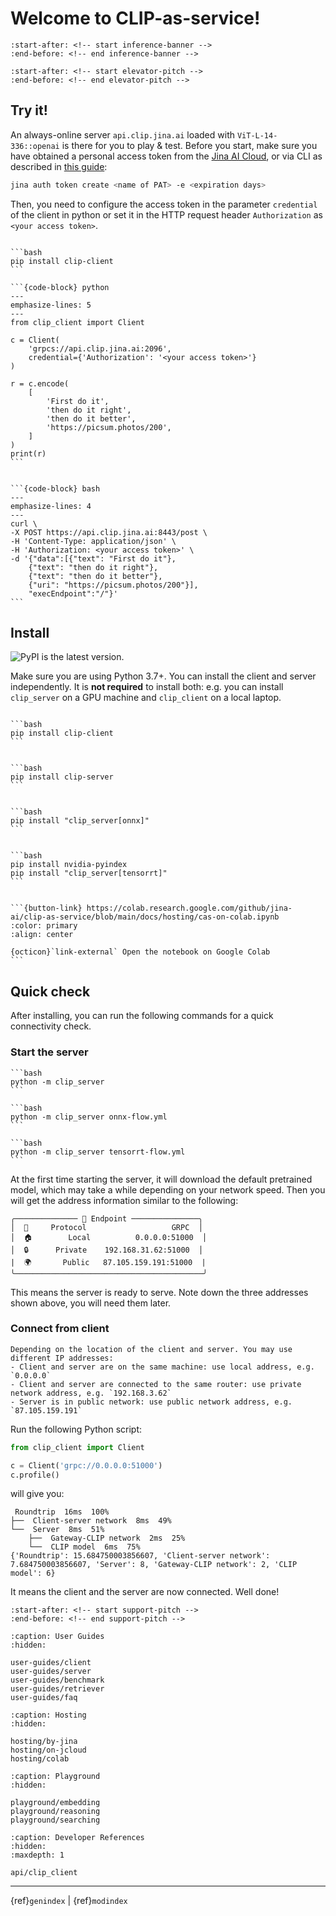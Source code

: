 # Welcome to CLIP-as-service!

```{include} ../README.md
:start-after: <!-- start inference-banner -->
:end-before: <!-- end inference-banner -->
```

```{include} ../README.md
:start-after: <!-- start elevator-pitch -->
:end-before: <!-- end elevator-pitch -->
```

## Try it!

An always-online server `api.clip.jina.ai` loaded with `ViT-L-14-336::openai` is there for you to play & test.
Before you start, make sure you have obtained a personal access token from the [Jina AI Cloud](https://cloud.jina.ai/settings/tokens), 
or via CLI as described in [this guide](https://docs.jina.ai/jina-ai-cloud/login/#create-a-new-pat):

```bash 
jina auth token create <name of PAT> -e <expiration days>
```

Then, you need to configure the access token in the parameter `credential` of the client in python or set it in the HTTP request header `Authorization` as `<your access token>`.

````{tab} via gRPC ⚡⚡

```bash
pip install clip-client
```

```{code-block} python
---
emphasize-lines: 5
---
from clip_client import Client

c = Client(
    'grpcs://api.clip.jina.ai:2096', 
    credential={'Authorization': '<your access token>'}
)

r = c.encode(
    [
        'First do it',
        'then do it right',
        'then do it better',
        'https://picsum.photos/200',
    ]
)
print(r)
```

````

````{tab} via HTTPS 🔐

```{code-block} bash
---
emphasize-lines: 4
---
curl \
-X POST https://api.clip.jina.ai:8443/post \
-H 'Content-Type: application/json' \
-H 'Authorization: <your access token>' \
-d '{"data":[{"text": "First do it"}, 
    {"text": "then do it right"}, 
    {"text": "then do it better"}, 
    {"uri": "https://picsum.photos/200"}], 
    "execEndpoint":"/"}'
```

````

## Install

![PyPI](https://img.shields.io/pypi/v/clip_client?color=%23ffffff&label=%20) is the latest version.

Make sure you are using Python 3.7+. You can install the client and server independently. It is **not required** to install both: e.g. you can install `clip_server` on a GPU machine and `clip_client` on a local laptop.

````{tab} Client

```bash
pip install clip-client
```

````

````{tab} Server (PyTorch)

```bash
pip install clip-server
```
````

````{tab} Server (ONNX)

```bash
pip install "clip_server[onnx]"
```

````


````{tab} Server (TensorRT)

```bash
pip install nvidia-pyindex 
pip install "clip_server[tensorrt]"
```
````

````{tab} Server on Google Colab

```{button-link} https://colab.research.google.com/github/jina-ai/clip-as-service/blob/main/docs/hosting/cas-on-colab.ipynb
:color: primary
:align: center

{octicon}`link-external` Open the notebook on Google Colab 
```

````


## Quick check

After installing, you can run the following commands for a quick connectivity check.

### Start the server

````{tab} Start PyTorch Server 
```bash
python -m clip_server
```
````

````{tab} Start ONNX Server 
```bash
python -m clip_server onnx-flow.yml
```
````

````{tab} Start TensorRT Server 
```bash
python -m clip_server tensorrt-flow.yml
```
````

At the first time starting the server, it will download the default pretrained model, which may take a while depending on your network speed. Then you will get the address information similar to the following: 

```text
╭────────────── 🔗 Endpoint ───────────────╮
│  🔗     Protocol                   GRPC  │
│  🏠        Local          0.0.0.0:51000  │
│  🔒      Private    192.168.31.62:51000  │
|  🌍       Public   87.105.159.191:51000  |
╰──────────────────────────────────────────╯  
```

This means the server is ready to serve. Note down the three addresses shown above, you will need them later.

### Connect from client

```{tip}
Depending on the location of the client and server. You may use different IP addresses:
- Client and server are on the same machine: use local address, e.g. `0.0.0.0`
- Client and server are connected to the same router: use private network address, e.g. `192.168.3.62`
- Server is in public network: use public network address, e.g. `87.105.159.191`
```

Run the following Python script:

```python
from clip_client import Client

c = Client('grpc://0.0.0.0:51000')
c.profile()
```

will give you:

```text
 Roundtrip  16ms  100%
├──  Client-server network  8ms  49%
└──  Server  8ms  51%
    ├──  Gateway-CLIP network  2ms  25%
    └──  CLIP model  6ms  75%
{'Roundtrip': 15.684750003856607, 'Client-server network': 7.684750003856607, 'Server': 8, 'Gateway-CLIP network': 2, 'CLIP model': 6}
```

It means the client and the server are now connected. Well done!


```{include} ../README.md
:start-after: <!-- start support-pitch -->
:end-before: <!-- end support-pitch -->
```


```{toctree}
:caption: User Guides
:hidden:

user-guides/client
user-guides/server
user-guides/benchmark
user-guides/retriever
user-guides/faq
```

```{toctree}
:caption: Hosting
:hidden:

hosting/by-jina
hosting/on-jcloud
hosting/colab
```

```{toctree}
:caption: Playground
:hidden:

playground/embedding
playground/reasoning
playground/searching
```


```{toctree}
:caption: Developer References
:hidden:
:maxdepth: 1

api/clip_client
```


---
{ref}`genindex` | {ref}`modindex`


